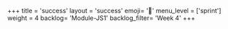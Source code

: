 +++
title = 'success'
layout = 'success'
emoji= '📝'
menu_level = ['sprint']
weight = 4
backlog= 'Module-JS1'
backlog_filter= 'Week 4'
+++


